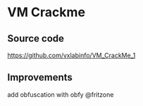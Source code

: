 # VM Crackme

## Source code
https://github.com/vxlabinfo/VM_CrackMe_1

## Improvements
add obfuscation with obfy @fritzone